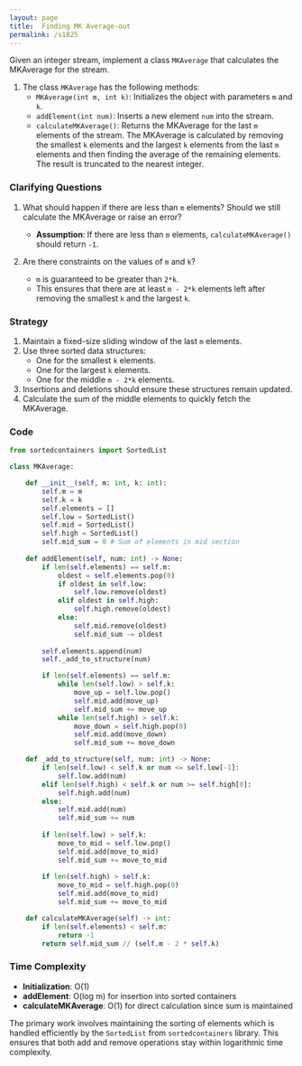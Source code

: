 ```yaml
---
layout: page
title:  Finding MK Average-out
permalink: /s1825
---
```


Given an integer stream, implement a class `MKAverage` that calculates the MKAverage for the stream.

1. The class `MKAverage` has the following methods:
   - `MKAverage(int m, int k)`: Initializes the object with parameters `m` and `k`.
   - `addElement(int num)`: Inserts a new element `num` into the stream.
   - `calculateMKAverage()`: Returns the MKAverage for the last `m` elements of the stream. The MKAverage is calculated by removing the smallest `k` elements and the largest `k` elements from the last `m` elements and then finding the average of the remaining elements. The result is truncated to the nearest integer.

### Clarifying Questions

1. What should happen if there are less than `m` elements? Should we still calculate the MKAverage or raise an error?
   - **Assumption**: If there are less than `m` elements, `calculateMKAverage()` should return `-1`.

2. Are there constraints on the values of `m` and `k`?
   - `m` is guaranteed to be greater than `2*k`.
   - This ensures that there are at least `m - 2*k` elements left after removing the smallest `k` and the largest `k`.

### Strategy

1. Maintain a fixed-size sliding window of the last `m` elements.
2. Use three sorted data structures:
   - One for the smallest `k` elements.
   - One for the largest `k` elements.
   - One for the middle `m - 2*k` elements.
3. Insertions and deletions should ensure these structures remain updated.
4. Calculate the sum of the middle elements to quickly fetch the MKAverage.

### Code

```python
from sortedcontainers import SortedList

class MKAverage:

    def __init__(self, m: int, k: int):
        self.m = m
        self.k = k
        self.elements = []
        self.low = SortedList()
        self.mid = SortedList()
        self.high = SortedList()
        self.mid_sum = 0 # Sum of elements in mid section
    
    def addElement(self, num: int) -> None:
        if len(self.elements) == self.m:
            oldest = self.elements.pop(0)
            if oldest in self.low:
                self.low.remove(oldest)
            elif oldest in self.high:
                self.high.remove(oldest)
            else:
                self.mid.remove(oldest)
                self.mid_sum -= oldest
                
        self.elements.append(num)
        self._add_to_structure(num)

        if len(self.elements) == self.m:
            while len(self.low) > self.k:
                move_up = self.low.pop()
                self.mid.add(move_up)
                self.mid_sum += move_up
            while len(self.high) > self.k:
                move_down = self.high.pop(0)
                self.mid.add(move_down)
                self.mid_sum += move_down

    def _add_to_structure(self, num: int) -> None:
        if len(self.low) < self.k or num <= self.low[-1]:
            self.low.add(num)
        elif len(self.high) < self.k or num >= self.high[0]:
            self.high.add(num)
        else:
            self.mid.add(num)
            self.mid_sum += num
        
        if len(self.low) > self.k:
            move_to_mid = self.low.pop()
            self.mid.add(move_to_mid)
            self.mid_sum += move_to_mid
        
        if len(self.high) > self.k:
            move_to_mid = self.high.pop(0)
            self.mid.add(move_to_mid)
            self.mid_sum += move_to_mid

    def calculateMKAverage(self) -> int:
        if len(self.elements) < self.m:
            return -1
        return self.mid_sum // (self.m - 2 * self.k)
```

### Time Complexity

- **Initialization**: O(1)
- **addElement**: O(log m) for insertion into sorted containers
- **calculateMKAverage**: O(1) for direct calculation since sum is maintained

The primary work involves maintaining the sorting of elements which is handled efficiently by the `SortedList` from `sortedcontainers` library. This ensures that both add and remove operations stay within logarithmic time complexity.